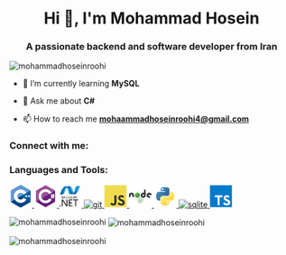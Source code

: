 <h1 align="center">Hi 👋, I'm Mohammad Hosein</h1>
<h3 align="center">A passionate backend and software developer from Iran</h3>

<p align="left"> <img src="https://komarev.com/ghpvc/?username=mohammadhoseinroohi&label=Profile%20views&color=0e75b6&style=flat" alt="mohammadhoseinroohi" /> </p>

- 🌱 I’m currently learning **MySQL**

- 💬 Ask me about **C#**

- 📫 How to reach me **mohaammadhoseinroohi4@gmail.com**

<h3 align="left">Connect with me:</h3>
<p align="left">
</p>

<h3 align="left">Languages and Tools:</h3>
<p align="left"> <a href="https://www.w3schools.com/cpp/" target="_blank" rel="noreferrer"> <img src="https://raw.githubusercontent.com/devicons/devicon/master/icons/cplusplus/cplusplus-original.svg" alt="cplusplus" width="40" height="40"/> </a> <a href="https://www.w3schools.com/cs/" target="_blank" rel="noreferrer"> <img src="https://raw.githubusercontent.com/devicons/devicon/master/icons/csharp/csharp-original.svg" alt="csharp" width="40" height="40"/> </a> <a href="https://dotnet.microsoft.com/" target="_blank" rel="noreferrer"> <img src="https://raw.githubusercontent.com/devicons/devicon/master/icons/dot-net/dot-net-original-wordmark.svg" alt="dotnet" width="40" height="40"/> </a> <a href="https://git-scm.com/" target="_blank" rel="noreferrer"> <img src="https://www.vectorlogo.zone/logos/git-scm/git-scm-icon.svg" alt="git" width="40" height="40"/> </a> <a href="https://developer.mozilla.org/en-US/docs/Web/JavaScript" target="_blank" rel="noreferrer"> <img src="https://raw.githubusercontent.com/devicons/devicon/master/icons/javascript/javascript-original.svg" alt="javascript" width="40" height="40"/> </a> <a href="https://nodejs.org" target="_blank" rel="noreferrer"> <img src="https://raw.githubusercontent.com/devicons/devicon/master/icons/nodejs/nodejs-original-wordmark.svg" alt="nodejs" width="40" height="40"/> </a> <a href="https://www.python.org" target="_blank" rel="noreferrer"> <img src="https://raw.githubusercontent.com/devicons/devicon/master/icons/python/python-original.svg" alt="python" width="40" height="40"/> </a> <a href="https://www.sqlite.org/" target="_blank" rel="noreferrer"> <img src="https://www.vectorlogo.zone/logos/sqlite/sqlite-icon.svg" alt="sqlite" width="40" height="40"/> </a> <a href="https://www.typescriptlang.org/" target="_blank" rel="noreferrer"> <img src="https://raw.githubusercontent.com/devicons/devicon/master/icons/typescript/typescript-original.svg" alt="typescript" width="40" height="40"/> </a> </p>

<p><img align="left" src="https://github-readme-stats.vercel.app/api/top-langs?username=mohammadhoseinroohi&show_icons=true&locale=en&layout=compact" alt="mohammadhoseinroohi" /></p>

<p>&nbsp;<img align="center" src="https://github-readme-stats.vercel.app/api?username=mohammadhoseinroohi&show_icons=true&locale=en" alt="mohammadhoseinroohi" /></p>

<p><img align="center" src="https://github-readme-streak-stats.herokuapp.com/?user=mohammadhoseinroohi&" alt="mohammadhoseinroohi" /></p>
